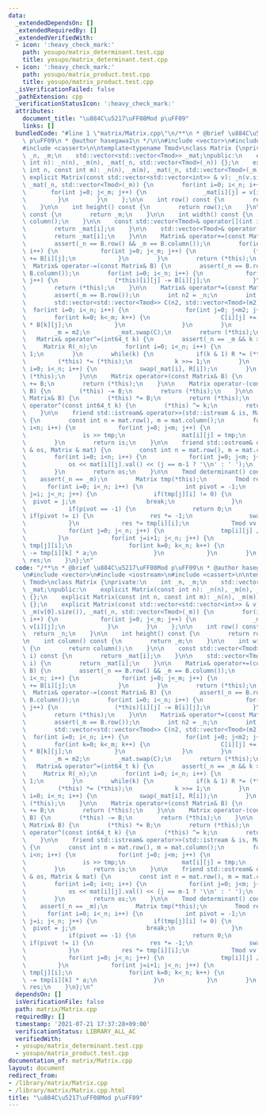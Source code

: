 ```yaml
---
data:
  _extendedDependsOn: []
  _extendedRequiredBy: []
  _extendedVerifiedWith:
  - icon: ':heavy_check_mark:'
    path: yosupo/matrix_determinant.test.cpp
    title: yosupo/matrix_determinant.test.cpp
  - icon: ':heavy_check_mark:'
    path: yosupo/matrix_product.test.cpp
    title: yosupo/matrix_product.test.cpp
  _isVerificationFailed: false
  _pathExtension: cpp
  _verificationStatusIcon: ':heavy_check_mark:'
  attributes:
    document_title: "\u884C\u5217\uFF08Mod p\uFF09"
    links: []
  bundledCode: "#line 1 \"matrix/Matrix.cpp\"\n/**\n * @brief \u884C\u5217\uFF08Mod\
    \ p\uFF09\n * @author hasegawa1\n */\n\n#include <vector>\n#include <iostream>\n\
    #include <cassert>\n\ntemplate<typename Tmod>\nclass Matrix {\nprivate:\n    int\
    \ _n, _m;\n    std::vector<std::vector<Tmod>> _mat;\npublic:\n    explicit Matrix(const\
    \ int n): _n(n), _m(n), _mat(_n, std::vector<Tmod>(_n)) {};\n    explicit Matrix(const\
    \ int n, const int m): _n(n), _m(m), _mat(_n, std::vector<Tmod>(_m)) {};\n   \
    \ explicit Matrix(const std::vector<std::vector<int>> & v): _n(v.size()), _m(v[0].size()),\
    \ _mat(_n, std::vector<Tmod>(_m)) {\n        for(int i=0; i<_n; i++) {\n     \
    \       for(int j=0; j<_m; j++) {\n                _mat[i][j] = v[i][j];\n   \
    \         }\n        }\n    };\n\n    int row() const {\n        return _n;\n\
    \    }\n\n    int height() const {\n        return row();\n    }\n\n    int column()\
    \ const {\n        return _m;\n    }\n\n    int width() const {\n        return\
    \ column();\n    }\n\n    const std::vector<Tmod>& operator[](int i) const {\n\
    \        return _mat[i];\n    }\n\n    std::vector<Tmod>& operator[](int i) {\n\
    \        return _mat[i];\n    }\n\n    Matrix& operator+=(const Matrix& B) {\n\
    \        assert(_n == B.row() && _m == B.column());\n        for(int i=0; i<_n;\
    \ i++) {\n            for(int j=0; j<_m; j++) {\n                (*this)[i][j]\
    \ += B[i][j];\n            }\n        }\n        return (*this);\n    }\n\n  \
    \  Matrix& operator-=(const Matrix& B) {\n        assert(_n == B.row() && _m ==\
    \ B.column());\n        for(int i=0; i<_n; i++) {\n            for(int j=0; j<_m;\
    \ j++) {\n                (*this)[i][j] -= B[i][j];\n            }\n        }\n\
    \        return (*this);\n    }\n\n    Matrix& operator*=(const Matrix& B) {\n\
    \        assert(_m == B.row());\n        int n2 = _n;\n        int m2 = B.column();\n\
    \        std::vector<std::vector<Tmod>> C(n2, std::vector<Tmod>(m2));\n      \
    \  for(int i=0; i<_n; i++) {\n                for(int j=0; j<m2; j++) {\n    \
    \        for(int k=0; k<_m; k++) {\n                    C[i][j] += (*this)[i][k]\
    \ * B[k][j];\n            }\n                }\n        }\n        _n = n2;\n\
    \        _m = m2;\n        _mat.swap(C);\n        return (*this);\n    }\n\n \
    \   Matrix& operator^=(int64_t k) {\n        assert(_n == _m && k >= 0);\n   \
    \     Matrix R(_n);\n        for(int i=0; i<_n; i++) {\n            R[i][i] =\
    \ 1;\n        }\n        while(k) {\n            if(k & 1) R *= (*this);\n   \
    \         (*this) *= (*this);\n            k >>= 1;\n        }\n        for(int\
    \ i=0; i<_n; i++) {\n            swap(_mat[i], R[i]);\n        }\n        return\
    \ (*this);\n    }\n\n    Matrix operator+(const Matrix& B) {\n        (*this)\
    \ += B;\n        return (*this);\n    }\n\n    Matrix operator-(const Matrix&\
    \ B) {\n        (*this) -= B;\n        return (*this);\n    }\n\n    Matrix operator*(const\
    \ Matrix& B) {\n        (*this) *= B;\n        return (*this);\n    }\n\n    Matrix\
    \ operator^(const int64_t k) {\n        (*this) ^= k;\n        return (*this);\n\
    \    }\n\n    friend std::istream& operator>>(std::istream & is, Matrix & mat)\
    \ {\n        const int n = mat.row(), m = mat.column();\n        for(int i=0;\
    \ i<n; i++) {\n            for(int j=0; j<m; j++) {\n                int tmp;\n\
    \                is >> tmp;\n                mat[i][j] = tmp;\n            }\n\
    \        }\n        return is;\n    }\n\n    friend std::ostream& operator<<(std::ostream\
    \ & os, Matrix & mat) {\n        const int n = mat.row(), m = mat.column();\n\
    \        for(int i=0; i<n; i++) {\n            for(int j=0; j<m; j++) {\n    \
    \            os << mat[i][j].val() << (j == m-1 ? '\\n' : ' ');\n            }\n\
    \        }\n        return os;\n    }\n\n    Tmod determinant() const {\n    \
    \    assert(_n == _m);\n        Matrix tmp(*this);\n        Tmod res = 1;\n  \
    \      for(int i=0; i<_n; i++) {\n            int pivot = -1;\n            for(int\
    \ j=i; j<_n; j++) {\n                if(tmp[j][i] != 0) {\n                  \
    \  pivot = j;\n                    break;\n                }\n            }\n\
    \            if(pivot == -1) {\n                return 0;\n            } else\
    \ if(pivot != i) {\n                res *= -1;\n                swap(tmp[i], tmp[pivot]);\n\
    \            }\n            res *= tmp[i][i];\n            Tmod vv = tmp[i][i];\n\
    \            for(int j=0; j<_n; j++) {\n                tmp[i][j] /= vv;\n   \
    \         }\n            for(int j=i+1; j<_n; j++) {\n                Tmod a =\
    \ tmp[j][i];\n                for(int k=0; k<_n; k++) {\n                    tmp[j][k]\
    \ -= tmp[i][k] * a;\n                }\n            }\n        }\n        return\
    \ res;\n    }\n};\n"
  code: "/**\n * @brief \u884C\u5217\uFF08Mod p\uFF09\n * @author hasegawa1\n */\n\
    \n#include <vector>\n#include <iostream>\n#include <cassert>\n\ntemplate<typename\
    \ Tmod>\nclass Matrix {\nprivate:\n    int _n, _m;\n    std::vector<std::vector<Tmod>>\
    \ _mat;\npublic:\n    explicit Matrix(const int n): _n(n), _m(n), _mat(_n, std::vector<Tmod>(_n))\
    \ {};\n    explicit Matrix(const int n, const int m): _n(n), _m(m), _mat(_n, std::vector<Tmod>(_m))\
    \ {};\n    explicit Matrix(const std::vector<std::vector<int>> & v): _n(v.size()),\
    \ _m(v[0].size()), _mat(_n, std::vector<Tmod>(_m)) {\n        for(int i=0; i<_n;\
    \ i++) {\n            for(int j=0; j<_m; j++) {\n                _mat[i][j] =\
    \ v[i][j];\n            }\n        }\n    };\n\n    int row() const {\n      \
    \  return _n;\n    }\n\n    int height() const {\n        return row();\n    }\n\
    \n    int column() const {\n        return _m;\n    }\n\n    int width() const\
    \ {\n        return column();\n    }\n\n    const std::vector<Tmod>& operator[](int\
    \ i) const {\n        return _mat[i];\n    }\n\n    std::vector<Tmod>& operator[](int\
    \ i) {\n        return _mat[i];\n    }\n\n    Matrix& operator+=(const Matrix&\
    \ B) {\n        assert(_n == B.row() && _m == B.column());\n        for(int i=0;\
    \ i<_n; i++) {\n            for(int j=0; j<_m; j++) {\n                (*this)[i][j]\
    \ += B[i][j];\n            }\n        }\n        return (*this);\n    }\n\n  \
    \  Matrix& operator-=(const Matrix& B) {\n        assert(_n == B.row() && _m ==\
    \ B.column());\n        for(int i=0; i<_n; i++) {\n            for(int j=0; j<_m;\
    \ j++) {\n                (*this)[i][j] -= B[i][j];\n            }\n        }\n\
    \        return (*this);\n    }\n\n    Matrix& operator*=(const Matrix& B) {\n\
    \        assert(_m == B.row());\n        int n2 = _n;\n        int m2 = B.column();\n\
    \        std::vector<std::vector<Tmod>> C(n2, std::vector<Tmod>(m2));\n      \
    \  for(int i=0; i<_n; i++) {\n                for(int j=0; j<m2; j++) {\n    \
    \        for(int k=0; k<_m; k++) {\n                    C[i][j] += (*this)[i][k]\
    \ * B[k][j];\n            }\n                }\n        }\n        _n = n2;\n\
    \        _m = m2;\n        _mat.swap(C);\n        return (*this);\n    }\n\n \
    \   Matrix& operator^=(int64_t k) {\n        assert(_n == _m && k >= 0);\n   \
    \     Matrix R(_n);\n        for(int i=0; i<_n; i++) {\n            R[i][i] =\
    \ 1;\n        }\n        while(k) {\n            if(k & 1) R *= (*this);\n   \
    \         (*this) *= (*this);\n            k >>= 1;\n        }\n        for(int\
    \ i=0; i<_n; i++) {\n            swap(_mat[i], R[i]);\n        }\n        return\
    \ (*this);\n    }\n\n    Matrix operator+(const Matrix& B) {\n        (*this)\
    \ += B;\n        return (*this);\n    }\n\n    Matrix operator-(const Matrix&\
    \ B) {\n        (*this) -= B;\n        return (*this);\n    }\n\n    Matrix operator*(const\
    \ Matrix& B) {\n        (*this) *= B;\n        return (*this);\n    }\n\n    Matrix\
    \ operator^(const int64_t k) {\n        (*this) ^= k;\n        return (*this);\n\
    \    }\n\n    friend std::istream& operator>>(std::istream & is, Matrix & mat)\
    \ {\n        const int n = mat.row(), m = mat.column();\n        for(int i=0;\
    \ i<n; i++) {\n            for(int j=0; j<m; j++) {\n                int tmp;\n\
    \                is >> tmp;\n                mat[i][j] = tmp;\n            }\n\
    \        }\n        return is;\n    }\n\n    friend std::ostream& operator<<(std::ostream\
    \ & os, Matrix & mat) {\n        const int n = mat.row(), m = mat.column();\n\
    \        for(int i=0; i<n; i++) {\n            for(int j=0; j<m; j++) {\n    \
    \            os << mat[i][j].val() << (j == m-1 ? '\\n' : ' ');\n            }\n\
    \        }\n        return os;\n    }\n\n    Tmod determinant() const {\n    \
    \    assert(_n == _m);\n        Matrix tmp(*this);\n        Tmod res = 1;\n  \
    \      for(int i=0; i<_n; i++) {\n            int pivot = -1;\n            for(int\
    \ j=i; j<_n; j++) {\n                if(tmp[j][i] != 0) {\n                  \
    \  pivot = j;\n                    break;\n                }\n            }\n\
    \            if(pivot == -1) {\n                return 0;\n            } else\
    \ if(pivot != i) {\n                res *= -1;\n                swap(tmp[i], tmp[pivot]);\n\
    \            }\n            res *= tmp[i][i];\n            Tmod vv = tmp[i][i];\n\
    \            for(int j=0; j<_n; j++) {\n                tmp[i][j] /= vv;\n   \
    \         }\n            for(int j=i+1; j<_n; j++) {\n                Tmod a =\
    \ tmp[j][i];\n                for(int k=0; k<_n; k++) {\n                    tmp[j][k]\
    \ -= tmp[i][k] * a;\n                }\n            }\n        }\n        return\
    \ res;\n    }\n};\n"
  dependsOn: []
  isVerificationFile: false
  path: matrix/Matrix.cpp
  requiredBy: []
  timestamp: '2021-07-21 17:37:28+09:00'
  verificationStatus: LIBRARY_ALL_AC
  verifiedWith:
  - yosupo/matrix_determinant.test.cpp
  - yosupo/matrix_product.test.cpp
documentation_of: matrix/Matrix.cpp
layout: document
redirect_from:
- /library/matrix/Matrix.cpp
- /library/matrix/Matrix.cpp.html
title: "\u884C\u5217\uFF08Mod p\uFF09"
---
```

